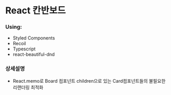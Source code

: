 # React 칸반보드

### Using:

- Styled Components
- Recoil
- Typescript
- react-beautiful-dnd

### 상세설명

- React.memo로 Board 컴포넌트 children으로 있는 Card컴포넌트들의 불필요한 리랜더링 최적화